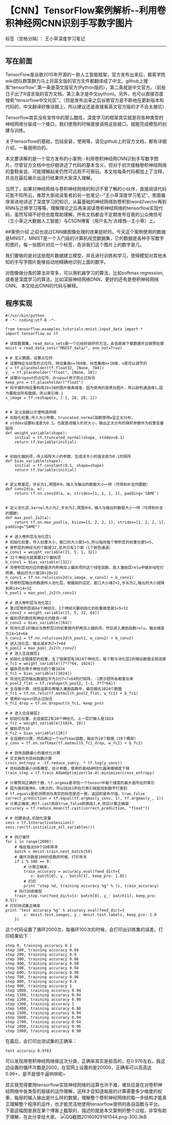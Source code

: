 ﻿# 【CNN】TensorFlow案例解析--利用卷积神经网CNN识别手写数字图片

标签（空格分隔）： 王小草深度学习笔记

---
## 写在前面
TensorFlow是谷歌2015年开源的一款人工智能框架，官方发布出来后，极客学院wiki团队群策群力马上将英文版的官方文件都翻译成了中文。github上搜索“tensorflow",第一条是英文版官方(Python版的），第二条就是中文官方。（前些日子出了R语言版的官方文档，第三条才是中文python)。另外，也可以直接百度搜索“tensorflow中文社区”。（但是发布出来之后谷歌官方是不断地在更新版本和代码的，中文翻译好像没跟上，所以建议还是直接看英文官方版的才不会太被坑）

Tensorflow其实没有宣传中的那么酷炫，深度学习的框架其实就是将各种类型的神经网络分装成一个接口，我们使用的时候直接调用这些接口，就能完成模型的创建与训练。

关于tensorflow的基础，包括安装，使用等，请见github上的官方文档，都有详细介绍，一看就明白的。

本文要讲解的是一个官方发布的小案例--利用卷积神经网CNN识别手写数字图片。尽管官方文档中也仔细讲述了代码的基本含义，但对于初次接触卷积神经网络的童鞋来说，可能理解起来仍然可远观不可亵玩。本文给每条代码都加上了注释，并且在最后展示出运行结果供大家深入理解。

当然了，如果对神经网络与卷积神经网络的知识不曾了解的小伙伴，直接阅读代码可能不知所云，推荐大家阅读笔者的另一批笔记--“王小草深度学习笔记”，里面循序渐进地讲述了深度学习的知识，从最基础的神经网络到卷积到word2vector再到RNN与迁移学习等等。理解理论之后再来阅读卷积神经网络的tensorflow实现代码，虽然写得不好但也能帮助理解。所有文档都会不定期发布在我的公众微信号（王小草之大数据人工智能）与CSDN博客（用户名为‘点绛唇--王小草）上。

##案例介绍
之前也说过CNN做图像处理的效果挺好的。今天这个案例使用的数据是MNIST，MNIST是一个入门级的计算机视觉数据集，它的数据是各种手写数字的图片。每一张图片对应一个标签，告诉我们这个图片上的数字是几。

我们要做的是对这些图片数据建立模型，并且进行训练和学习，使得模型对其他未知的手写字图片能够自动地精确地识别上面的数字。

对图像做分类的算法非常多，可以用机器学习的算法，比如softmax regression,或者是深度学习的算法，比如深层神经网络DNN，更好的还有是卷积神经网络CNN。
本文给出CNN的代码与解释。

## 程序实现

```
#!/usr/bin/python
# -*- coding:utf-8 -*-

from tensorflow.examples.tutorials.mnist.input_data import *
import tensorflow as tf

# 读取数据集，read_data_sets是一个已经封装好的方法，会去直接下载数据并且做预处理
mnist = read_data_sets("MNIST_data/", one_hot=True)

# # 定义数据，设置占位符
# 设置特征与标签的占位符，特征集是n×784维，标签集维n×10维，n是可以调节的
x = tf.placeholder(tf.float32, [None, 784])
y_ = tf.placeholder("float", [None, 10])
# 设置dropout的占位符，dropout用于防止过拟合
keep_pro = tf.placeholder("float")
# 将平铺的特征重构成28×28的图片像素维度，因为使用的是黑白图片，所以颜色通道维1,因为要取出所有数据，所以索引维-1
x_image = tf.reshape(x, [-1, 28, 28, 1])


# # 定义函数以方便构造网络
# 初始化权重,传入大小参数，truncated_normal函数使得w呈正太分布，
# stddev设置标准差为0.1。也就是说输入形状大小，输出正太分布的随机参数作为权重变量矩阵
def weight_variable(shape):
    initial = tf.truncated_normal(shape, stddev=0.1)
    return tf.Variable(initial)
    
    
# 初始化偏执项，传入矩阵大小的参数，生成该大小的值全部为0.1的矩阵
def bias_variable(shape):
    initial = tf.constant(0.1, shape=shape)
    return tf.Variable(initial)


# 定义卷基层，步长为1,周围补0，输入与输出的数据大小一样（可得到补全的圈数）
def conv2d(a, w):
    return tf.nn.conv2d(a, w, strides=[1, 1, 1, 1], padding='SAME')


# 定义池化层,kernel大小为2,步长为2,周围补0，输入与输出的数据大小一样（可得到补全的圈数）
def max_pool_2x2(a):
    return tf.nn.max_pool(a, ksize=[1, 2, 2, 1], strides=[1, 2, 2, 1], padding="SAME")

# # 进入卷积层与池化层1
# 初始化权重，传入权重大小，窗口的大小是5×5,所以指向每个卷积层的权重也是5×5,
# 卷积层的神经元的个数是32,总共只有1个面（1个颜色通道）
w_conv1 = weight_variable([5, 5, 1, 32])
# 32个神经元就需要32个偏执项
b_conv1 = bias_variable([32])
# 将卷积层相对应的数据求内积再加上偏执项的这个线性函数，放入激励层relu中做非线性打转换，输出的大小是28×28×32
h_conv1 = tf.nn.relu(conv2d(x_image, w_conv1) + b_conv1)
# 将卷积层输出的数据传入池化层，根据函的设定，窗口大小维2×2,步长为2,输出的大小就降到来14×14×32
h_pool1 = max_pool_2x2(h_conv1)

# # 进入卷积层与池化层2
# 第2层卷积层由64个神经元，1个神经元要初始化的权重维度是5×5×32
w_conv2 = weight_variable([5, 5, 32, 64])
# 偏执项的数目和神经元的数目一样
b_conv2 = bias_variable([64])
# 将池化层1的输出与卷积层2的权重做内积再加上偏执项，然后进入激励函数relu，输出维度为14×14×64
h_conv2 = tf.nn.relu(conv2d(h_pool1, w_conv2) + b_conv2)
# 进入池化层，输出减半为7×7×64
h_pool2 = max_pool_2x2(h_conv2)
# # 进入全连接层1
# 初始化全链接层的权重，全了链接层有1024个神经元，每个都与池化层2的输出数据全部连接
w_fc1 = weight_variable([7*7*64, 1024])
# 偏执项也等于神经元的个数1024
b_fc1 = bias_variable([1024])
# 将池化层的输出数据拉平为1行7×7×64列打矩阵，-1表示把所有都拿出来
h_pool2_flat = tf.reshape(h_pool2, [-1, 7*7*64])
# 全连接计算，线性运算后再输入激励函数中，最后输出1024个数据
h_fc1 = tf.nn.relu(tf.matmul(h_pool2_flat, w_fc1) + b_fc1)
# 使用dropout防止过拟合
h_fc1_drop = tf.nn.dropout(h_fc1, keep_pro)

# # 进入全连接层2
# 初始化权重，全连接层2有10个神经元，上一层打输入是1024
w_fc2 = weight_variable([1024, 10])
# 偏执项为10
b_fc2 = bias_variable([10])
# 全连接的计算，然后再过一个softmax函数，输出为10个数据（10个概率）
y_conv = tf.nn.softmax(tf.matmul(h_fc1_drop, w_fc2) + b_fc2)

# # 损失函数最小的最优化计算
# 交叉熵作为目标函数计算
cross_entropy = -tf.reduce_sum(y_ * tf.log(y_conv))
# 目标函数最小训练模型，估计参数，使用的是ADAM优化器来做梯度下降
train_step = tf.train.AdamOptimizer(1e-4).minimize(cross_entropy)

# 计算预测正确的个数，tf.argmax是寻找一个tensor中每个维度的最大值所在的索引
# 因为类别是用0，1表示的，所以找出1所在打索引就能找到数字打类别
# tf.equals是检测预测与真实的标签是否一致，返回的是布尔值，true,false
correct_prediction = tf.equal(tf.argmax(y_conv, 1), tf.argmax(y_, 1))
# 计算正确率,用tf.cast来将true,false转换成1,0,然后计算正确率
accuracy = tf.reduce_mean(tf.cast(correct_prediction, "float"))

# # 创建会话,初始化变量
sess = tf.InteractiveSession()
sess.run(tf.initialize_all_variables())

# # 执行循环
for i in range(2000):
    # 每批取出50个训练样本
    batch = mnist.train.next_batch(50)
    # 循环次数是100的倍数的时候，打印东东
    if i % 100 == 0:
        # 计算正确率，
        train_accuracy = accuracy.eval(feed_dict={
           x: batch[0], y_: batch[1], keep_pro: 1.0})
        # 打印
        print "step %d, training accuracy %g" % (i, train_accuracy)
    # 执行训练模型
    train_step.run(feed_dict={x: batch[0], y_: batch[1], keep_pro: 0.5})
# 打印测试集正确率
print "test accuracy %g" % accuracy.eval(feed_dict={
        x: mnist.test.images, y_: mnist.test.labels, keep_pro: 1.0
    })

```

这个代码设置了循环2000次，每循环100次的时候，会打印出训练集的误差。打印结果如下：
```
step 0, training accuracy 0.1
step 100, training accuracy 0.84
step 200, training accuracy 0.9
step 300, training accuracy 0.86
step 400, training accuracy 0.98
step 500, training accuracy 0.94
step 600, training accuracy 0.98
step 700, training accuracy 0.96
step 800, training accuracy 0.9
step 900, training accuracy 1
step 1000, training accuracy 0.94
step 1100, training accuracy 0.94
step 1200, training accuracy 0.98
step 1300, training accuracy 1
step 1400, training accuracy 0.98
step 1500, training accuracy 0.94
step 1600, training accuracy 0.94
step 1700, training accuracy 0.94
step 1800, training accuracy 0.96
step 1900, training accuracy 0.98
```

在最后，会打印出测试集的正确率：
```
test accuracy 0.9763
```
可以发现用卷积神经网络做这次分类，正确率其实是挺高的，在0.976左右，我这边设置的循环次数是2000，在官网上设置的是20000，正确率可以高高达0.99+，是不是很牛逼哄哄呢~

其实我觉得要用tensorflow实现神经网络的运算也许不难，难处应是在对卷积神经网络中各类型的层级的运作理解，这样才会知道每层的计算需要多少维度的权重，每层的输入输出是什么样的数据，理解整个卷积神经网络的每一步结构才能真正理解整个程序的运作，也才能灵活地使用tensorflow提供的各自函数与平台。下面这幅图是我在某个博客上截取的，描述的就是本文案例的整个过程，非常有助于理解，在此分享给大家。
![QQ截图20160929181044.png-300.3kB][1]


  [1]: http://static.zybuluo.com/wangcao/sj0acpyxfrudy6cysuhewgv6/QQ%E6%88%AA%E5%9B%BE20160929181044.png